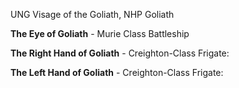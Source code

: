 UNG Visage of the Goliath, NHP Goliath

**The Eye of Goliath** - Murie Class Battleship
 
**The Right Hand of Goliath** - Creighton-Class Frigate:

**The Left Hand of Goliath** - Creighton-Class Frigate:
